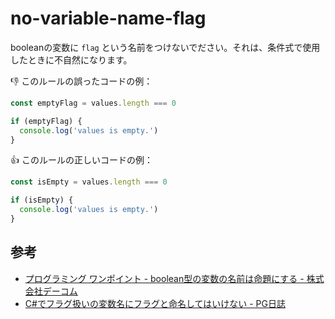 # no-variable-name-flag

booleanの変数に `flag` という名前をつけないでださい。それは、条件式で使用したときに不自然になります。

:thumbsdown: このルールの誤ったコードの例：

```ts
const emptyFlag = values.length === 0

if (emptyFlag) {
  console.log('values is empty.')
}
```

:thumbsup: このルールの正しいコードの例：

```ts
const isEmpty = values.length === 0

if (isEmpty) {
  console.log('values is empty.')
}
```

## 参考

- [プログラミング ワンポイント - boolean型の変数の名前は命題にする - 株式会社デーコム](http://www.dcom-web.co.jp/technology/pgpoint1/)
- [C#でフラグ扱いの変数名にフラグと命名してはいけない - PG日誌](https://takap-tech.com/entry/2018/02/21/012100)
